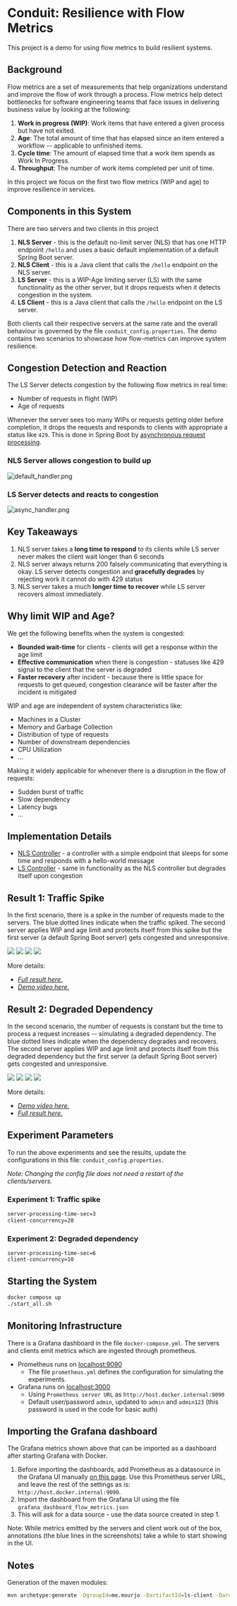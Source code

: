 # Conduit: Resilience with Flow Metrics

This project is a demo for using flow metrics to build resilient systems.

## Background
Flow metrics are a set of measurements that help organizations understand and improve the flow of work through a process. Flow metrics help detect bottlenecks for software engineering teams that face issues in delivering business value by looking at the following:
1. **Work in progress (WIP)**: Work items that have entered a given
   process but have not exited.
2. **Age**: The total amount of time that has elapsed since an
   item entered a workflow -- applicable to unfinished items.
3. **Cycle time**: The amount of elapsed time that a work item spends
   as Work In Progress.
4. **Throughput**: The number of work items completed per
   unit of time.

In this project we focus on the first two flow metrics (WIP and age) to improve resilience in services.

## Components in this System
There are two servers and two clients in this project

1. **NLS Server** - this is the default no-limit server (NLS) that has one HTTP endpoint `/hello` and uses a basic default implementation of a default Spring Boot server. 
2. **NLS Client** - this is a Java client that calls the `/hello` endpoint on the NLS server.
3. **LS Server** - this is a WIP-Age limiting server (LS) with the same functionality as the other server, but it drops requests when it detects congestion in the system. 
4. **LS Client** - this is a Java client that calls the `/hello` endpoint on the LS server.


Both clients call their respective servers at the same rate and the overall behaviour is governed by the
file `conduit_config.properties`. The demo contains two scenarios to showcase how flow-metrics can improve
system resilience.

## Congestion Detection and Reaction

The LS Server detects congestion by the following flow metrics in real time:
- Number of requests in flight (WIP)
- Age of requests

Whenever the server sees too many WIPs or requests getting older before completion, it drops the requests and responds to clients with appropriate a status like `429`. This is done in Spring Boot by [asynchronous request processing](https://docs.spring.io/spring-framework/reference/web/webmvc/mvc-ann-async.html#mvc-ann-async-deferredresult).   

### NLS Server allows congestion to build up
![default_handler.png](images/default_handler.png)


### LS Server detects and reacts to congestion
![async_handler.png](images/async_handler.png)

## Key Takeaways

1. NLS server takes a **long time to respond** to its clients while LS server never makes the client wait longer than 6 seconds
2. NLS server always returns 200 falsely communicating that everything is okay. LS server detects congestion and **gracefully degrades** by rejecting work it cannot do with 429 status
3. NLS server takes a much **longer time to recover** while LS server recovers almost immediately.

## Why limit WIP and Age?

We get the following benefits when the system is congested:

- **Bounded wait-time** for clients - clients will get a response within the age limit
- **Effective communication** when there is congestion - statuses like 429 signal to the client that the server is degraded
- **Faster recovery** after incident - because there is little space for requests to get queued, congestion clearance will be faster after the incident is mitigated 

WIP and age are independent of system characteristics like:
- Machines in a Cluster
- Memory and Garbage Collection
- Distribution of type of requests
- Number of downstream dependencies
- CPU Utilization
- ...

Making it widely applicable for whenever there is a disruption in the flow of requests:
- Sudden burst of traffic
- Slow dependency
- Latency bugs
- ...


## Implementation Details
- [NLS Controller](https://github.com/mourjo/resilience-with-flow-metrics/blob/main/nls-server/src/main/java/me/mourjo/conduit/nls/server/api/Controller.java#L34) - a controller with a simple endpoint that sleeps for some time and responds with a hello-world message
- [LS Controller](https://github.com/mourjo/resilience-with-flow-metrics/blob/main/ls-server/src/main/java/me/mourjo/conduit/ls/server/api/Controller.java#L72) - same in functionality as the NLS controller but degrades itself upon congestion

## Result 1: Traffic Spike
In the first scenario, there is a spike in the number of requests made to the servers.
The blue dotted lines indicate when the traffic spiked. The second server applies
WIP and age limit and protects itself from this spike but the first server (a default Spring 
Boot server) gets congested and unresponsive. 

![](images/result_10.png)
![](images/result_11.png)
![](images/result_12.png)
![](images/result_13.png)

More details:
- [_Full result here._](images/result-client-concurrency-2025-01-29-10_04_23.png)
- [_Demo video here._](https://youtu.be/Z2Xg-8HIXi8)



## Result 2: Degraded Dependency
In the second scenario, the number of requests is constant but the time to process a request increases -- simulating
a degraded dependency.
The blue dotted lines indicate when the dependency degrades and recovers. The second server applies
WIP and age limit and protects itself from this degraded dependency but the first server (a default Spring
Boot server) gets congested and unresponsive.

![](images/result_20.png)
![](images/result_21.png)
![](images/result_22.png)
![](images/result_23.png)

More details:
- [_Demo video here._](https://youtu.be/cV7xROqyZ14)
- [_Full result here._](images/result-degraded-dependency-2025-01-29-08_39_22.png)

## Experiment Parameters
To run the above experiments and see the results, update the configurations in this file: `conduit_config.properties`.

*Note: Changing the config file does not need a restart of the clients/servers.*

### Experiment 1: Traffic spike

```bash
server-processing-time-sec=3
client-concurrency=20
```` 


### Experiment 2: Degraded dependency
```
server-processing-time-sec=6
client-concurrency=10
```



## Starting the System

```bash
docker compose up
./start_all.sh
```

## Monitoring Infrastructure

There is a Grafana dashboard in the file `docker-compose.yml`. The servers and clients emit metrics which
are ingested through prometheus.
- Prometheus runs on [localhost:9090](http://localhost:9090/query?g0.expr=http_server_requests_active_seconds_max&g0.show_tree=0&g0.tab=graph&g0.range_input=1h&g0.res_type=auto&g0.res_density=medium&g0.display_mode=lines&g0.show_exemplars=0)
  - The file `prometheus.yml` defines the configuration for simulating the experiments. 
- Grafana runs on [localhost:3000](http://localhost:3000/)
  - Using `Prometheus server URL` as `http://host.docker.internal:9090`
  - Default user/password `admin`, updated to `admin` and `admin123` (this password is used in the code for basic auth)

## Importing the Grafana dashboard

The Grafana metrics shown above that can be imported as a dashboard after starting Grafana with Docker. 

1. Before importing the dashboards, add Prometheus as a datasource in the Grafana UI manually [on this page](http://localhost:3000/connections/datasources). 
Use this Prometheus server URL, and leave the rest of the settings as is: `http://host.docker.internal:9090`.
2. Import the dashboard from the Grafana UI using the file `grafana_dashboard_flow_metrics.json`
3. This will ask for a data source - use the data source created in step 1.

Note: While metrics emitted by the servers and client work out of the box, annotations (the blue 
lines in the screenshots) take a while to start showing in the UI.


## Notes

Generation of the maven modules:

```bash
mvn archetype:generate -DgroupId=me.mourjo -DartifactId=ls-client -DarchetypeArtifactId=maven-archetype-quickstart -DinteractiveMode=false
```
